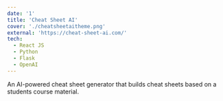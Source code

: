 ```yaml
---
date: '1'
title: 'Cheat Sheet AI'
cover: './cheatsheetaitheme.png'
external: 'https://cheat-sheet-ai.com/'
tech:
  - React JS
  - Python
  - Flask
  - OpenAI
---
```


An AI-powered cheat sheet generator that builds cheat sheets based on a students course material.
